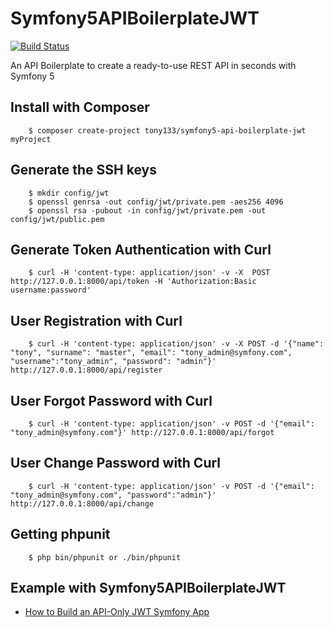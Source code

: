 # Symfony5APIBoilerplateJWT

[![Build Status](https://travis-ci.org/Tony133/Symfony5APIBoilerplateJWT.svg?branch=master)](https://travis-ci.org/Tony133/Symfony5APIBoilerplateJWT)

An API Boilerplate to create a ready-to-use REST API in seconds with Symfony 5

## Install with Composer

```
    $ composer create-project tony133/symfony5-api-boilerplate-jwt myProject
```

## Generate the SSH keys

```
	$ mkdir config/jwt
	$ openssl genrsa -out config/jwt/private.pem -aes256 4096
	$ openssl rsa -pubout -in config/jwt/private.pem -out config/jwt/public.pem
```

## Generate Token Authentication with Curl

```
	$ curl -H 'content-type: application/json' -v -X  POST http://127.0.0.1:8000/api/token -H 'Authorization:Basic username:password'
```

## User Registration with Curl

```
 	$ curl -H 'content-type: application/json' -v -X POST -d '{"name": "tony", "surname": "master", "email": "tony_admin@symfony.com", "username":"tony_admin", "password": "admin"}' http://127.0.0.1:8000/api/register
```

## User Forgot Password with Curl

```
	$ curl -H 'content-type: application/json' -v POST -d '{"email": "tony_admin@symfony.com"}' http://127.0.0.1:8000/api/forgot
```

## User Change Password with Curl

```
	$ curl -H 'content-type: application/json' -v POST -d '{"email": "tony_admin@symfony.com", "password":"admin"}' http://127.0.0.1:8000/api/change
```

## Getting phpunit

```
    $ php bin/phpunit or ./bin/phpunit
```

## Example with Symfony5APIBoilerplateJWT

- [How to Build an API-Only JWT Symfony App](https://github.com/Tony133/Symfony5APIBoilerplateJWTBook)
